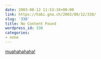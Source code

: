 ```yaml
---
date: 2003-08-12 11:53:34+00:00
link: https://habi.gna.ch/2003/08/12/338/
slug: '338'
title: No Content Found
wordpress_id: 338
categories:
- none
---
```


[muahahahaha!](http://validator.w3.org/check?uri=http://www.microsoft.com)
